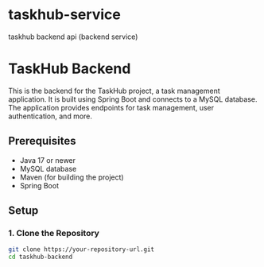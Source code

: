 # taskhub-service
taskhub backend api (backend service)
# TaskHub Backend

This is the backend for the TaskHub project, a task management application. It is built using Spring Boot and connects to a MySQL database. The application provides endpoints for task management, user authentication, and more.

## Prerequisites

- Java 17 or newer
- MySQL database
- Maven (for building the project)
- Spring Boot

## Setup

### 1. Clone the Repository

```bash
git clone https://your-repository-url.git
cd taskhub-backend
